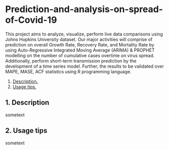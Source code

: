 # Prediction-and-analysis-on-spread-of-Covid-19
This project aims to analyze, visualize, perform live data comparisons using Johns Hopkins 
University dataset. Our major activities will comprise of prediction on overall Growth Rate, 
Recovery Rate, and Mortality Rate by using Auto-Regressive Integrated Moving Average 
(ARIMA) & PROPHET modelling on the number of cumulative cases overtime on virus spread. 
Additionally, perform short-term transmission prediction by the development of a time series 
model. Further, the results to be validated over MAPE, MASE, ACF statistics using R 
programming language.



1. [ Description. ](#desc)
2. [ Usage tips. ](#usage)

<a name="desc"></a>
## 1. Description

sometext

<a name="usage"></a>
## 2. Usage tips

sometext 

